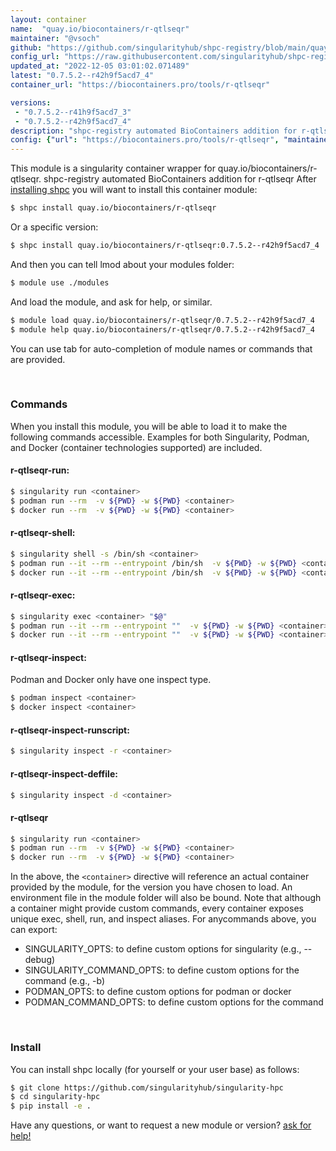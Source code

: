 ```yaml
---
layout: container
name:  "quay.io/biocontainers/r-qtlseqr"
maintainer: "@vsoch"
github: "https://github.com/singularityhub/shpc-registry/blob/main/quay.io/biocontainers/r-qtlseqr/container.yaml"
config_url: "https://raw.githubusercontent.com/singularityhub/shpc-registry/main/quay.io/biocontainers/r-qtlseqr/container.yaml"
updated_at: "2022-12-05 03:01:02.071489"
latest: "0.7.5.2--r42h9f5acd7_4"
container_url: "https://biocontainers.pro/tools/r-qtlseqr"

versions:
 - "0.7.5.2--r41h9f5acd7_3"
 - "0.7.5.2--r42h9f5acd7_4"
description: "shpc-registry automated BioContainers addition for r-qtlseqr"
config: {"url": "https://biocontainers.pro/tools/r-qtlseqr", "maintainer": "@vsoch", "description": "shpc-registry automated BioContainers addition for r-qtlseqr", "latest": {"0.7.5.2--r42h9f5acd7_4": "sha256:1c2274ca910e9363c66343dda8406fa559bb493f06910fd502544b06b1b3e153"}, "tags": {"0.7.5.2--r41h9f5acd7_3": "sha256:bee93102d5df32746c52d318ff5123f28603e4a97adcb2104c0eb260d2ea2304", "0.7.5.2--r42h9f5acd7_4": "sha256:1c2274ca910e9363c66343dda8406fa559bb493f06910fd502544b06b1b3e153"}, "docker": "quay.io/biocontainers/r-qtlseqr"}
---
```


This module is a singularity container wrapper for quay.io/biocontainers/r-qtlseqr.
shpc-registry automated BioContainers addition for r-qtlseqr
After [installing shpc](#install) you will want to install this container module:


```bash
$ shpc install quay.io/biocontainers/r-qtlseqr
```

Or a specific version:

```bash
$ shpc install quay.io/biocontainers/r-qtlseqr:0.7.5.2--r42h9f5acd7_4
```

And then you can tell lmod about your modules folder:

```bash
$ module use ./modules
```

And load the module, and ask for help, or similar.

```bash
$ module load quay.io/biocontainers/r-qtlseqr/0.7.5.2--r42h9f5acd7_4
$ module help quay.io/biocontainers/r-qtlseqr/0.7.5.2--r42h9f5acd7_4
```

You can use tab for auto-completion of module names or commands that are provided.

<br>

### Commands

When you install this module, you will be able to load it to make the following commands accessible.
Examples for both Singularity, Podman, and Docker (container technologies supported) are included.

#### r-qtlseqr-run:

```bash
$ singularity run <container>
$ podman run --rm  -v ${PWD} -w ${PWD} <container>
$ docker run --rm  -v ${PWD} -w ${PWD} <container>
```

#### r-qtlseqr-shell:

```bash
$ singularity shell -s /bin/sh <container>
$ podman run --it --rm --entrypoint /bin/sh  -v ${PWD} -w ${PWD} <container>
$ docker run --it --rm --entrypoint /bin/sh  -v ${PWD} -w ${PWD} <container>
```

#### r-qtlseqr-exec:

```bash
$ singularity exec <container> "$@"
$ podman run --it --rm --entrypoint ""  -v ${PWD} -w ${PWD} <container> "$@"
$ docker run --it --rm --entrypoint ""  -v ${PWD} -w ${PWD} <container> "$@"
```

#### r-qtlseqr-inspect:

Podman and Docker only have one inspect type.

```bash
$ podman inspect <container>
$ docker inspect <container>
```

#### r-qtlseqr-inspect-runscript:

```bash
$ singularity inspect -r <container>
```

#### r-qtlseqr-inspect-deffile:

```bash
$ singularity inspect -d <container>
```



#### r-qtlseqr

```bash
$ singularity run <container>
$ podman run --rm  -v ${PWD} -w ${PWD} <container>
$ docker run --rm  -v ${PWD} -w ${PWD} <container>
```


In the above, the `<container>` directive will reference an actual container provided
by the module, for the version you have chosen to load. An environment file in the
module folder will also be bound. Note that although a container
might provide custom commands, every container exposes unique exec, shell, run, and
inspect aliases. For anycommands above, you can export:

 - SINGULARITY_OPTS: to define custom options for singularity (e.g., --debug)
 - SINGULARITY_COMMAND_OPTS: to define custom options for the command (e.g., -b)
 - PODMAN_OPTS: to define custom options for podman or docker
 - PODMAN_COMMAND_OPTS: to define custom options for the command

<br>

### Install

You can install shpc locally (for yourself or your user base) as follows:

```bash
$ git clone https://github.com/singularityhub/singularity-hpc
$ cd singularity-hpc
$ pip install -e .
```

Have any questions, or want to request a new module or version? [ask for help!](https://github.com/singularityhub/singularity-hpc/issues)